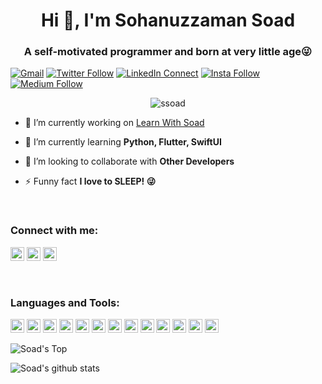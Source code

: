 <h1 align="center">Hi 👋, I'm Sohanuzzaman Soad</h1>
<h3 align="center">A self-motivated programmer and born at very little age😜</h3>



[![Gmail](https://img.shields.io/badge/%20-Send%20Mail-black?color=14171A&labelColor=ef5350&logo=gmail&logoColor=ffffff)](mailto:mdsoad@gmail.com)
[![Twitter Follow](https://img.shields.io/badge/dynamic/json.svg?color=14171A&labelColor=37474f&logo=twitter&logoColor=4fc3f7&label=&query=%24[0].followers_count&url=https%3A%2F%2Fcdn.syndication.twimg.com%2Fwidgets%2Ffollowbutton%2Finfo.json%3Fscreen_names%3Dsajib1066&suffix=%20Followers)](https://twitter.com/_sssoad/)
[![LinkedIn Connect](https://img.shields.io/badge/%20-Connect-black?color=14171A&labelColor=212121&logo=linkedin&logoColor=ffffff)](https://www.linkedin.com/in/sohanuzzamansoad/)
[![Insta Follow](https://img.shields.io/badge/%20-Follow-black?color=14171A&labelColor=d81b60&logo=instagram&logoColor=ffffff)](https://www.instagram.com/sssoad/)
[![Medium Follow](https://img.shields.io/badge/%20-Follow-black?color=14171A&labelColor=050404&logo=medium&logoColor=ffffff)](https://towardsdatascience.com/@ssoad)


<p align="center"> <img src="https://komarev.com/ghpvc/?username=ssoad" alt="ssoad" /> </p>

- 🔭 I’m currently working on [Learn With Soad](https://www.youtube.com/channel/UCAqGELfTXXcDK2K6wrQGpFw)

- 🌱 I’m currently learning **Python, Flutter, SwiftUI**

- 👯 I’m looking to collaborate with **Other Developers**

- ⚡ Funny fact **I love to SLEEP! 😜**
<br />

### Connect with me:

<a href="https://twitter.com/sssoad_" target="blank"><img src="https://cdn.jsdelivr.net/npm/simple-icons@3.0.1/icons/twitter.svg" alt="sohanuzzamansoad" height="22" width="22" /></a>
<a href="https://linkedin.com/in/sohanuzzamansoad" target="blank"><img src="https://cdn.jsdelivr.net/npm/simple-icons@3.0.1/icons/linkedin.svg" alt="sohanuzzamansoad" height="22" width="22" /></a>
<a href="https://www.youtube.com/channel/UCAqGELfTXXcDK2K6wrQGpFw" target="blank"><img src="https://cdn.jsdelivr.net/npm/simple-icons@3.0.1/icons/youtube.svg" alt="ucjm7i4g4z7zgcja_hkhlcvw" height="22" width="22" /></a>


<br />

### Languages and Tools:

<p align="left"><img src="https://www.vectorlogo.zone/logos/dartlang/dartlang-icon.svg" alt="dart" width="22" height="22"/> <img src="https://devicons.github.io/devicon/devicon.git/icons/django/django-original.svg" alt="django" width="22" height="22"/> <img src="https://www.vectorlogo.zone/logos/figma/figma-icon.svg" alt="figma" width="22" height="22"/> <img src="https://www.vectorlogo.zone/logos/firebase/firebase-icon.svg" alt="firebase" width="22" height="22"/> <img src="https://www.vectorlogo.zone/logos/pocoo_flask/pocoo_flask-icon.svg" alt="flask" width="22" height="22"/> <img src="https://www.vectorlogo.zone/logos/flutterio/flutterio-icon.svg" alt="flutter" width="22" height="22"/> <img src="https://www.vectorlogo.zone/logos/git-scm/git-scm-icon.svg" alt="git" width="22" height="22"/> <img src="https://devicons.github.io/devicon/devicon.git/icons/linux/linux-original.svg" alt="linux" width="22" height="22"/> <img src="https://devicons.github.io/devicon/devicon.git/icons/mysql/mysql-original-wordmark.svg" alt="mysql" width="22" height="22"/> <img src="https://devicons.github.io/devicon/devicon.git/icons/postgresql/postgresql-original-wordmark.svg" alt="postgresql" width="22" height="22"/> <img src="https://devicons.github.io/devicon/devicon.git/icons/python/python-original.svg" alt="python" width="22" height="22"/> <img src="https://www.vectorlogo.zone/logos/sketchapp/sketchapp-icon.svg" alt="sketch" width="22" height="22"/> <img src="https://devicons.github.io/devicon/devicon.git/icons/swift/swift-original-wordmark.svg" alt="swift" width="22" height="22"/></p>

![Soad's Top](https://github-readme-stats.vercel.app/api/top-langs/?username=ssoad&layout=compact&hide=html)


![Soad's github stats](https://github-readme-stats.vercel.app/api?username=ssoad&theme=blue&show_icons=true)




